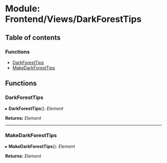 # Module: Frontend/Views/DarkForestTips

## Table of contents

### Functions

- [DarkForestTips](frontend_views_darkforesttips.md#darkforesttips)
- [MakeDarkForestTips](frontend_views_darkforesttips.md#makedarkforesttips)

## Functions

### DarkForestTips

▸ **DarkForestTips**(): _Element_

**Returns:** _Element_

---

### MakeDarkForestTips

▸ **MakeDarkForestTips**(): _Element_

**Returns:** _Element_
